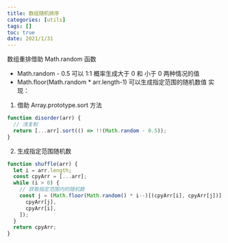 ```yaml
---
title: 数组随机排序
categories: [utils]
tags: []
toc: true
date: 2021/1/31
---
```


数组重排借助 Math.random 函数

- Math.random - 0.5 可以 1:1 概率生成大于 0 和 小于 0 两种情况的值
- Math.floor(Math.random \* arr.length-1) 可以生成指定范围的随机数值
  实现：

1. 借助 Array.prototype.sort 方法

```js
function disorder(arr) {
  // 浅复制
  return [...arr].sort(() => !!(Math.random - 0.5));
}
```

2. 生成指定范围随机数

```js
function shuffle(arr) {
  let i = arr.length;
  const cpyArr = [...arr];
  while (i > 0) {
    // 获取指定范围内的随机数
    const j = (Math.floor(Math.random() * i--)[(cpyArr[i], cpyArr[j])] = [
      cpyArr[j],
      cpyArr[i],
    ]);
  }
  return cpyArr;
}
```
